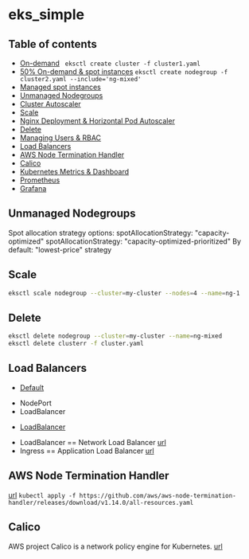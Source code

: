 # eks_simple

## Table of contents
* [On-demand](cluster/cluster1.yaml)
` eksctl create cluster -f cluster1.yaml`
* [50% On-demand & spot instances](cluster/cluster2.yaml)
` eksctl create nodegroup -f cluster2.yaml --include='ng-mixed' `
* [Managed spot instances](cluster/spot-cluster.yaml)
* [Unmanaged Nodegroups](#unmanaged-nodegroups)
* [Cluster Autoscaler](cluster/cluster-autoscaler.md)
* [Scale](#scale)
* [Nginx Deployment & Horizontal Pod Autoscaler](deployment/hpa.md)
* [Delete](#delete)
* [Managing Users & RBAC](rbac/rbac.md)
* [Load Balancers](#load-balancers)
* [AWS Node Termination Handler](#aws-node-termination-handler)
* [Calico](#calico)
* [Kubernetes Metrics & Dashboard](monitoring/metrics-dashboard.md)
* [Prometheus](monitoring/prometheus.md)
* [Grafana](monitoring/grafana.md)

## Unmanaged Nodegroups
Spot allocation strategy options:
spotAllocationStrategy: "capacity-optimized"
spotAllocationStrategy: "capacity-optimized-prioritized"
By default: "lowest-price" strategy
## Scale
```bash
eksctl scale nodegroup --cluster=my-cluster --nodes=4 --name=ng-1
```
## Delete
```bash
eksctl delete nodegroup --cluster=my-cluster --name=ng-mixed
eksctl delete clusterr -f cluster.yaml
```

## Load Balancers
* [Default](loadbalancer/default.md)
 - NodePort 
 - LoadBalancer
* [LoadBalancer](loadbalancer/loadbalancers.md)
 - LoadBalancer == Network Load Balancer [url](https://docs.aws.amazon.com/eks/latest/userguide/network-load-balancing.html)
 - Ingress == Application Load Balancer [url](https://docs.aws.amazon.com/eks/latest/userguide/alb-ingress.html)


## AWS Node Termination Handler
[url](https://github.com/aws/aws-node-termination-handler)
`kubectl apply -f https://github.com/aws/aws-node-termination-handler/releases/download/v1.14.0/all-resources.yaml`

## Calico
AWS project Calico is a network policy engine for Kubernetes.
[url](https://docs.aws.amazon.com/eks/latest/userguide/calico.html)